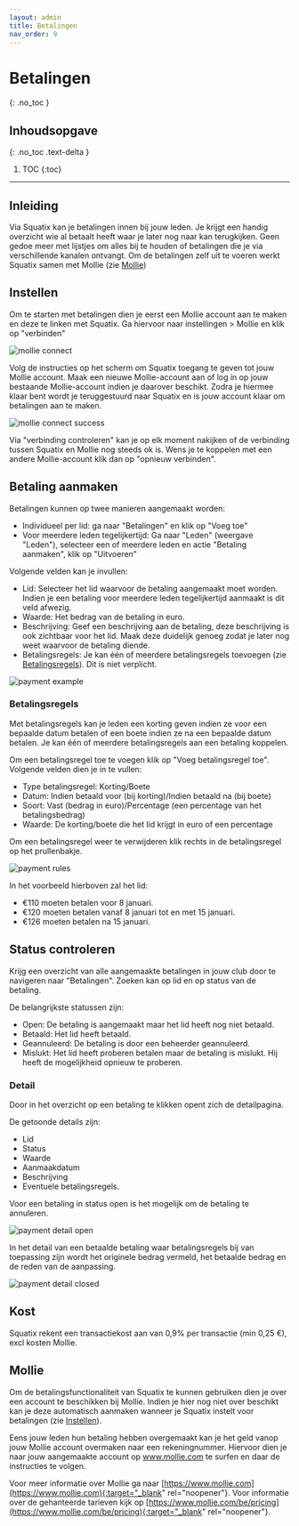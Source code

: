 ```yaml
---
layout: admin
title: Betalingen
nav_order: 9
---
```


# Betalingen
{: .no_toc }

## Inhoudsopgave
{: .no_toc .text-delta }

1. TOC
{:toc}

---
## Inleiding
Via Squatix kan je betalingen innen bij jouw leden. Je krijgt een handig overzicht wie al betaalt heeft waar je later nog naar kan terugkijken. Geen gedoe meer met
lijstjes om alles bij te houden of betalingen die je via verschillende kanalen ontvangt. Om de betalingen zelf uit te voeren werkt Squatix samen met Mollie (zie [Mollie](#mollie))

## Instellen
Om te starten met betalingen dien je eerst een Mollie account aan te maken en deze te linken met Squatix. Ga hiervoor naar instellingen > Mollie en klik op "verbinden"

![mollie connect](/assets/images/mollie_connect.png)

Volg de instructies op het scherm om Squatix toegang te geven tot jouw Mollie account. Maak een nieuwe Mollie-account aan of log in op jouw bestaande Mollie-account indien je daarover beschikt. Zodra je
hiermee klaar bent wordt je teruggestuurd naar Squatix en is jouw account klaar om betalingen aan te maken.

![mollie connect success](/assets/images/mollie_connect_done.png)

Via "verbinding controleren" kan je op elk moment nakijken of de verbinding tussen Squatix en Mollie nog steeds ok is. Wens je te koppelen met een andere Mollie-account klik dan op "opnieuw verbinden".

## Betaling aanmaken

Betalingen kunnen op twee manieren aangemaakt worden:

- Individueel per lid: ga naar "Betalingen" en klik op "Voeg toe"
- Voor meerdere leden tegelijkertijd: Ga naar "Leden" (weergave "Leden"), selecteer een of meerdere leden en actie "Betaling aanmaken", klik op "Uitvoeren"

Volgende velden kan je invullen:

- Lid: Selecteer het lid waarvoor de betaling aangemaakt moet worden. Indien je een betaling voor meerdere leden tegelijkertijd aanmaakt is dit veld afwezig.
- Waarde: Het bedrag van de betaling in euro.
- Beschrijving: Geef een beschrijving aan de betaling, deze beschrijving is ook zichtbaar voor het lid. Maak deze duidelijk genoeg zodat je later nog weet waarvoor de betaling diende.
- Betalingsregels: Je kan één of meerdere betalingsregels toevoegen (zie [Betalingsregels](#betalingsregels)). Dit is niet verplicht.

![payment example](/assets/images/payment.png)

### Betalingsregels

Met betalingsregels kan je leden een korting geven indien ze voor een bepaalde datum betalen of een boete indien ze na een bepaalde datum betalen. Je kan één of meerdere betalingsregels aan een 
betaling koppelen.

Om een betalingsregel toe te voegen klik op "Voeg betalingsregel toe". Volgende velden dien je in te vullen:

- Type betalingsregel: Korting/Boete
- Datum: Indien betaald voor (bij korting)/Indien betaald na (bij boete)
- Soort: Vast (bedrag in euro)/Percentage (een percentage van het betalingsbedrag)
- Waarde: De korting/boete die het lid krijgt in euro of een percentage

Om een betalingsregel weer te verwijderen klik rechts in de betalingsregel op het prullenbakje.

![payment rules](/assets/images/paymentrules.png)

In het voorbeeld hierboven zal het lid:

- €110 moeten betalen voor 8 januari.
- €120 moeten betalen vanaf 8 januari tot en met 15 januari.
- €126 moeten betalen na 15 januari.

## Status controleren

Krijg een overzicht van alle aangemaakte betalingen in jouw club door te navigeren naar "Betalingen". Zoeken kan op lid en op status van de betaling.

De belangrijkste statussen zijn:

- Open: De betaling is aangemaakt maar het lid heeft nog niet betaald.
- Betaald: Het lid heeft betaald.
- Geannuleerd: De betaling is door een beheerder geannuleerd.
- Mislukt: Het lid heeft proberen betalen maar de betaling is mislukt. Hij heeft de mogelijkheid opnieuw te proberen.

### Detail

Door in het overzicht op een betaling te klikken opent zich de detailpagina.

De getoonde details zijn:
- Lid
- Status
- Waarde
- Aanmaakdatum
- Beschrijving
- Eventuele betalingsregels.

Voor een betaling in status open is het mogelijk om de betaling te annuleren.

![payment detail open](/assets/images/payment_detail_open.png)

In het detail van een betaalde betaling waar betalingsregels bij van toepassing zijn wordt het originele bedrag vermeld, het betaalde bedrag en de reden van de aanpassing.

![payment detail closed](/assets/images/payment_detail_closed.png)

## Kost

Squatix rekent een transactiekost aan van 0,9% per transactie (min 0,25 €), excl kosten Mollie.

## Mollie

Om de betalingsfunctionaliteit van Squatix te kunnen gebruiken dien je over een account te beschikken bij Mollie. Indien je hier nog niet over beschikt kan je deze automatisch aanmaken wanneer
je Squatix instelt voor betalingen (zie [Instellen](#instellen)).

Eens jouw leden hun betaling hebben overgemaakt kan je het geld vanop jouw Mollie account overmaken naar een rekeningnummer. Hiervoor dien je naar jouw aangemaakte account op www.mollie.com te
surfen en daar de instructies te volgen.

Voor meer informatie over Mollie ga naar [https://www.mollie.com](https://www.mollie.com){:target="_blank" rel="noopener"}.
Voor informatie over de gehanteerde tarieven kijk op [https://www.mollie.com/be/pricing](https://www.mollie.com/be/pricing){:target="_blank" rel="noopener"}.

